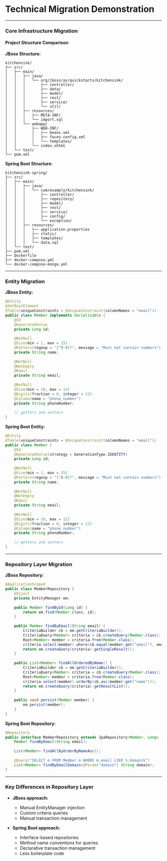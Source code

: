 # Technical Migration Demonstration

---

### Core Infrastructure Migration

#### Project Structure Comparison

**JBoss Structure:**
```
kitchensink/
├── src/
│   ├── main/
│   │   ├── java/
│   │   │   └── org/jboss/as/quickstarts/kitchensink/
│   │   │       ├── controller/
│   │   │       ├── data/
│   │   │       ├── model/
│   │   │       ├── rest/
│   │   │       ├── service/
│   │   │       └── util/
│   │   ├── resources/
│   │   │   ├── META-INF/
│   │   │   └── import.sql
│   │   └── webapp/
│   │       ├── WEB-INF/
│   │       │   ├── beans.xml
│   │       │   ├── faces-config.xml
│   │       │   └── templates/
│   │       └── index.xhtml
│   └── test/
└── pom.xml
```

**Spring Boot Structure:**
```
kitchensink-spring/
├── src/
│   ├── main/
│   │   ├── java/
│   │   │   └── com/example/kitchensink/
│   │   │       ├── controller/
│   │   │       ├── repository/
│   │   │       ├── model/
│   │   │       ├── rest/
│   │   │       ├── service/
│   │   │       ├── config/
│   │   │       └── exception/
│   │   ├── resources/
│   │   │   ├── application.properties
│   │   │   ├── static/
│   │   │   ├── templates/
│   │   │   └── data.sql
│   └── test/
├── pom.xml
├── Dockerfile
├── docker-compose.yml
└── docker-compose-mongo.yml
```

---

### Entity Migration

**JBoss Entity:**
```java
@Entity
@XmlRootElement
@Table(uniqueConstraints = @UniqueConstraint(columnNames = "email"))
public class Member implements Serializable {
    @Id
    @GeneratedValue
    private Long id;
    
    @NotNull
    @Size(min = 1, max = 25)
    @Pattern(regexp = "[^0-9]*", message = "Must not contain numbers")
    private String name;
    
    @NotNull
    @NotEmpty
    @Email
    private String email;
    
    @NotNull
    @Size(min = 10, max = 12)
    @Digits(fraction = 0, integer = 12)
    @Column(name = "phone_number")
    private String phoneNumber;
    
    // getters and setters
}
```

**Spring Boot Entity:**
```java
@Entity
@Table(uniqueConstraints = @UniqueConstraint(columnNames = "email"))
public class Member {
    @Id
    @GeneratedValue(strategy = GenerationType.IDENTITY)
    private Long id;
    
    @NotNull
    @Size(min = 1, max = 25)
    @Pattern(regexp = "[^0-9]*", message = "Must not contain numbers")
    private String name;
    
    @NotNull
    @NotEmpty
    @Email
    private String email;
    
    @NotNull
    @Size(min = 10, max = 12)
    @Digits(fraction = 0, integer = 12)
    @Column(name = "phone_number")
    private String phoneNumber;
    
    // getters and setters
}
```

---

### Repository Layer Migration

**JBoss Repository:**
```java
@ApplicationScoped
public class MemberRepository {
    @Inject
    private EntityManager em;
    
    public Member findById(Long id) {
        return em.find(Member.class, id);
    }
    
    public Member findByEmail(String email) {
        CriteriaBuilder cb = em.getCriteriaBuilder();
        CriteriaQuery<Member> criteria = cb.createQuery(Member.class);
        Root<Member> member = criteria.from(Member.class);
        criteria.select(member).where(cb.equal(member.get("email"), email));
        return em.createQuery(criteria).getSingleResult();
    }
    
    public List<Member> findAllOrderedByName() {
        CriteriaBuilder cb = em.getCriteriaBuilder();
        CriteriaQuery<Member> criteria = cb.createQuery(Member.class);
        Root<Member> member = criteria.from(Member.class);
        criteria.select(member).orderBy(cb.asc(member.get("name")));
        return em.createQuery(criteria).getResultList();
    }
    
    public void persist(Member member) {
        em.persist(member);
    }
}
```

**Spring Boot Repository:**
```java
@Repository
public interface MemberRepository extends JpaRepository<Member, Long> {
    Member findByEmail(String email);
    
    List<Member> findAllByOrderByNameAsc();
    
    @Query("SELECT m FROM Member m WHERE m.email LIKE %:domain%")
    List<Member> findByEmailDomain(@Param("domain") String domain);
}
```

---

### Key Differences in Repository Layer

- **JBoss approach:**
  - Manual EntityManager injection
  - Custom criteria queries
  - Manual transaction management

- **Spring Boot approach:**
  - Interface-based repositories
  - Method name conventions for queries
  - Declarative transaction management
  - Less boilerplate code
